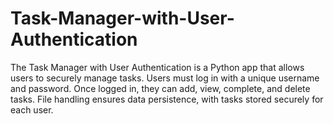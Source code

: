 # Task-Manager-with-User-Authentication
The Task Manager with User Authentication is a Python app that allows users to securely manage tasks. Users must log in with a unique username and password. Once logged in, they can add, view, complete, and delete tasks. File handling ensures data persistence, with tasks stored securely for each user.
